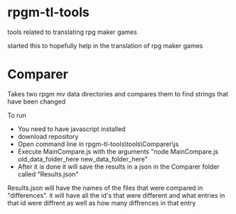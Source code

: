 # rpgm-tl-tools
tools related to translating rpg maker games

started this to hopefully help in the translation of rpg maker games 

# Comparer
Takes two rpgm mv data directories and compares them to find strings that have been changed

To run

- You need to have javascript installed
- download repository
- Open command line in rpgm-tl-tools\tools\Comparer\js
- Execute MainCompare.js with the arguments "node MainCompare.js old_data_folder_here new_data_folder_here"
- After it is done it will save the results in a json in the Comparer folder called "Results.json"

Results.json will have the names of the files that were compared in "differences". 
it will have all the id's that were different and what entries in that id were diffrent as well as how many diffrences in that entry
